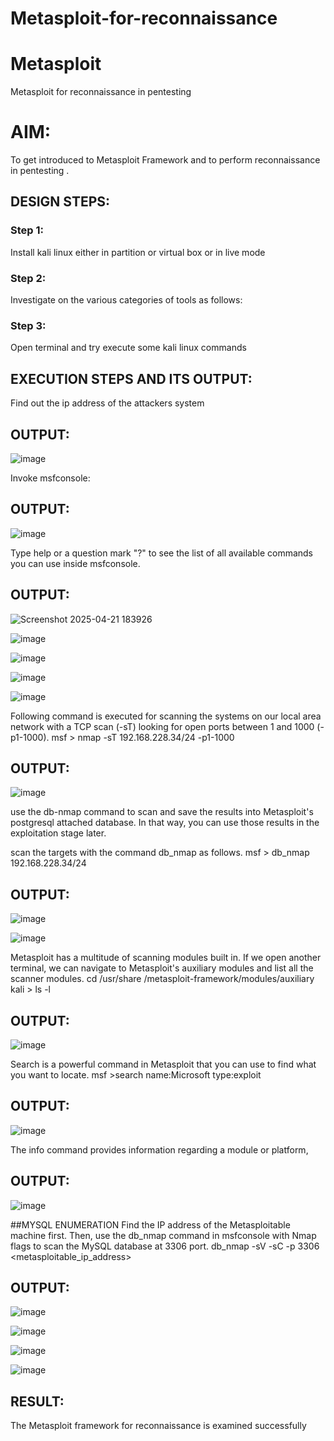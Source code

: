 # Metasploit-for-reconnaissance
# Metasploit
Metasploit for reconnaissance in pentesting

# AIM:

To get introduced to Metasploit Framework and to  perform reconnaissance  in pentesting .

## DESIGN STEPS:

### Step 1:

Install kali linux either in partition or virtual box or in live mode

### Step 2:

Investigate on the various categories of tools as follows:

### Step 3:

Open terminal and try execute some kali linux commands

## EXECUTION STEPS AND ITS OUTPUT:
Find out the ip address of the attackers system
## OUTPUT:

![image](https://github.com/user-attachments/assets/285a295b-2efa-48e6-96c7-7a550a78083b)

Invoke msfconsole:
## OUTPUT:


![image](https://github.com/user-attachments/assets/a36d6a72-c0ae-47c1-9ea2-4dd2a9c24f71)

Type help or a question mark "?" to see the list of all available commands you can use inside msfconsole.

## OUTPUT:
![Screenshot 2025-04-21 183926](https://github.com/user-attachments/assets/1d1d5428-dfae-4988-8d51-ae4926da9e5d)

![image](https://github.com/user-attachments/assets/4a4bceb0-5200-49aa-82c8-cef5128c275b)

![image](https://github.com/user-attachments/assets/9a6f91ae-90f1-4a2e-a679-ad3edae39159)

![image](https://github.com/user-attachments/assets/773b731c-03a5-49f9-84ba-2b5f1372796e)

![image](https://github.com/user-attachments/assets/7b3032ef-5642-415a-ba67-30b8776c85b6)

Following command is executed for scanning the systems on our local area network with a TCP scan (-sT) looking for open ports between 1 and 1000 (-p1-1000).
msf >  nmap -sT 192.168.228.34/24 -p1-1000
## OUTPUT:

![image](https://github.com/user-attachments/assets/6a36de9b-c0a7-475f-b6bd-9d601df0fb57)

use the db-nmap command to scan and save the results into Metasploit's postgresql attached database. In that way, you can use those results in the exploitation stage later.

scan the targets with the command db_nmap as follows.
msf > db_nmap 192.168.228.34/24
## OUTPUT:

![image](https://github.com/user-attachments/assets/5dfe879f-03cb-4e89-b8d4-108cd9227f49)

![image](https://github.com/user-attachments/assets/a38eac13-5de3-4ed4-8905-57de555ac089)

Metasploit has a multitude of scanning modules built in. If we open another terminal, we can navigate to Metasploit's auxiliary modules and list all the scanner modules.
cd /usr/share /metasploit-framework/modules/auxiliary
kali > ls -l
## OUTPUT:

![image](https://github.com/user-attachments/assets/b789454c-d07c-4e33-a1b3-43773fef3fca)

Search is a powerful command in Metasploit that you can use to find what you want to locate. 
msf >search name:Microsoft type:exploit
## OUTPUT:
![image](https://github.com/user-attachments/assets/27f039fe-2060-4831-a75e-72e6ee247019)


The info command provides information regarding a module or platform,
## OUTPUT:
![image](https://github.com/user-attachments/assets/efbf406d-bd26-4e99-b2d0-65f005b93d4c)

##MYSQL ENUMERATION
Find the IP address of the Metasploitable machine first. Then, use the db_nmap command in msfconsole with Nmap flags to scan the MySQL database at 3306 port.
db_nmap -sV -sC -p 3306 <metasploitable_ip_address>
## OUTPUT:
![image](https://github.com/user-attachments/assets/f7867d89-fb6f-4453-9d3f-5c4c48990a48)


![image](https://github.com/user-attachments/assets/bfc9b8a1-5585-4dab-b7af-6c5332b7f7be)

![image](https://github.com/user-attachments/assets/16a40d31-2af7-441a-a4f5-dcd31f74b11b)

![image](https://github.com/user-attachments/assets/9bee1c00-b270-4e47-9fca-d7a4382800a8)

## RESULT:
The Metasploit framework for reconnaissance is  examined successfully
